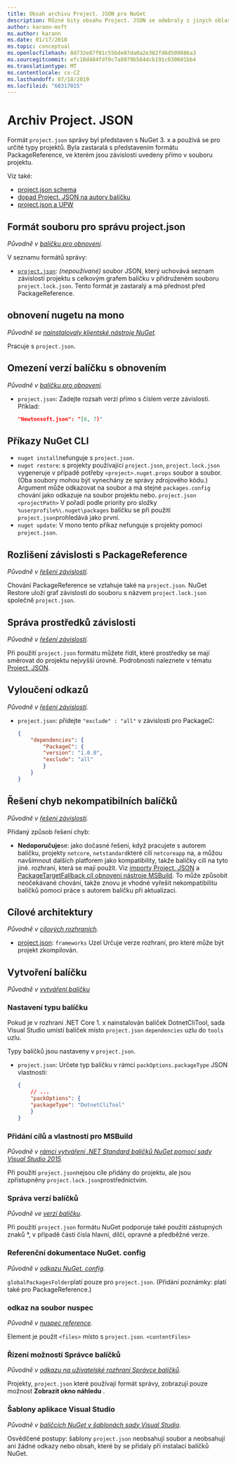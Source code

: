 ```yaml
---
title: Obsah archivu Project. JSON pro NuGet
description: Různé bity obsahu Project. JSON se odebraly z jiných oblastí dokumentace k NuGetu.
author: karann-msft
ms.author: karann
ms.date: 01/17/2018
ms.topic: conceptual
ms.openlocfilehash: 8d732e87f01c55bde87da0a2e382fd6d509886a3
ms.sourcegitcommit: efc18d484fdf0c7a8979b564dcb191c030601bb4
ms.translationtype: MT
ms.contentlocale: cs-CZ
ms.lasthandoff: 07/18/2019
ms.locfileid: "68317015"
---
```

# <a name="projectjson-archive"></a>Archiv Project. JSON

Formát `project.json` správy byl představen s NuGet 3. x a používá se pro určité typy projektů. Byla zastaralá s představením formátu PackageReference, ve kterém jsou závislosti uvedeny přímo v souboru projektu.

Viz také:

- [project.json schema](project-json.md)
- [dopad Project. JSON na autory balíčku](project-json-impact.md)
- [project.json a UPW](project-json-and-uwp.md)

## <a name="projectjson-management-format"></a>Formát souboru pro správu project.json

*Původně v [balíčku pro obnovení](../what-is-nuget.md).*

V seznamu formátů správy:

- [`project.json`](project-json.md): *(nepoužívané)* soubor JSON, který uchovává seznam závislostí projektu s celkovým grafem balíčku v přidruženém souboru `project.lock.json`. Tento formát je zastaralý a má přednost před PackageReference.

## <a name="nuget-restore-on-mono"></a>obnovení nugetu na mono

*Původně se [nainstalovaly klientské nástroje NuGet](../install-nuget-client-tools.md).*

Pracuje s `project.json`.

## <a name="constraining-package-versions-with-restore"></a>Omezení verzí balíčku s obnovením

*Původně v [balíčku pro obnovení](../consume-packages/package-restore.md#constrain-package-versions-with-restore).*

- `project.json`: Zadejte rozsah verzí přímo s číslem verze závislosti. Příklad:

    ```json
    "Newtonsoft.json": "[6, 7)"
    ```

## <a name="nuget-cli-commands"></a>Příkazy NuGet CLI

- `nuget install`nefunguje s `project.json`.
- `nuget restore`: s projekty používající `project.json`, `project.lock.json` vygeneruje v případě potřeby `<project>.nuget.props` soubor a soubor. (Oba soubory mohou být vynechány ze správy zdrojového kódu.) Argument může odkazovat na soubor a má stejné `packages.config` chování jako odkazuje na soubor projektu nebo. `project.json` `<projectPath>` V pořadí podle priority pro složky `%userprofile%\.nuget\packages` balíčku se při použití `project.json`prohledává jako první.
- `nuget update`: V mono tento příkaz nefunguje s projekty pomocí `project.json`.

## <a name="dependency-resolution-with-packagereference"></a>Rozlišení závislosti s PackageReference

*Původně v [řešení závislostí](../consume-packages/dependency-resolution.md#dependency-resolution-with-packagereference).*

Chování PackageReference se vztahuje také na `project.json`. NuGet Restore uloží graf závislosti do souboru s názvem `project.lock.json` společně `project.json`.

## <a name="managing-dependency-assets"></a>Správa prostředků závislosti

*Původně v [řešení závislostí](../consume-packages/dependency-resolution.md#managing-dependency-assets).*

Při použití `project.json` formátu můžete řídit, které prostředky se mají směrovat do projektu nejvyšší úrovně. Podrobnosti naleznete v tématu [Project. JSON](project-json.md).

## <a name="excluding-references"></a>Vyloučení odkazů

*Původně v [řešení závislostí](../consume-packages/dependency-resolution.md#excluding-references).*

- `project.json`: přidejte `"exclude" : "all"` v závislosti pro PackageC:

    ```json
    {
        "dependencies": {
            "PackageC": {
            "version": "1.0.0",
            "exclude": "all"
            }
        }
    }
    ```

## <a name="resolving-incompatible-package-errors"></a>Řešení chyb nekompatibilních balíčků

*Původně v [řešení závislostí](../consume-packages/dependency-resolution.md#resolving-incompatible-package-errors).*

Přidaný způsob řešení chyb:

- **Nedoporučuje**se: jako dočasné řešení, když pracujete s autorem balíčku, projekty `netcore`, `netstandard`které cílí `netcoreapp` na, a můžou navšimnout dalších platforem jako kompatibility, takže balíčky cílí na tyto jiné. rozhraní, která se mají použít. Viz [importy Project. JSON](project-json.md#imports) a [PackageTargetFallback cíl obnovení nástroje MSBuild](../reference/msbuild-targets.md#packagetargetfallback). To může způsobit neočekávané chování, takže znovu je vhodné vyřešit nekompatibilitu balíčků pomocí práce s autorem balíčku při aktualizaci.

## <a name="target-frameworks"></a>Cílové architektury

*Původně v [cílových rozhraních](../reference/target-frameworks.md).*

- [project.json](project-json.md): `frameworks` Uzel Určuje verze rozhraní, pro které může být projekt zkompilován.

## <a name="creating-a-package"></a>Vytvoření balíčku

*Původně v [vytváření balíčku](../create-packages/creating-a-package.md)*

### <a name="setting-a-package-type"></a>Nastavení typu balíčku

Pokud je v rozhraní .NET Core 1. x nainstalován balíček DotnetCliTool, sada Visual Studio umístí balíček místo `project.json` `dependencies` uzlu do `tools` uzlu.

Typy balíčků jsou nastaveny v `project.json`.

- `project.json`: Určete typ balíčku v rámci `packOptions.packageType` JSON vlastnosti:

    ```json
    {
        // ...
        "packOptions": {
        "packageType": "DotnetCliTool"
        }
    }
    ```

### <a name="adding-targets-and-props-for-msbuild"></a>Přidání cílů a vlastností pro MSBuild

*Původně v [rámci vytváření .NET Standard balíčků NuGet pomocí sady Visual Studio 2015](../guides/create-net-standard-packages-vs2015.md).*

Při použití `project.json`nejsou cíle přidány do projektu, ale jsou zpřístupněny `project.lock.json`prostřednictvím.

### <a name="package-versioning"></a>Správa verzí balíčků

*Původně ve [verzi balíčku](../reference/package-versioning.md).*

Při použití `project.json` formátu NuGet podporuje také použití zástupných znaků \*, v případě částí čísla hlavní, dílčí, opravné a předběžné verze.

### <a name="nugetconfig-reference"></a>Referenční dokumentace NuGet. config

*Původně v [odkazu NuGet. config](../reference/nuget-config-file.md).*

`globalPackagesFolder`platí pouze pro `project.json`. (Přidání poznámky: platí také pro PackageReference.)

### <a name="nuspec-file-reference"></a>odkaz na soubor nuspec

*Původně v [nuspec reference](../reference/nuspec.md).*

Element je použit `<files>` místo s `project.json`. `<contentFiles>`

### <a name="package-manager-options-control"></a>Řízení možností Správce balíčků

*Původně v [odkazu na uživatelské rozhraní Správce balíčků](../consume-packages/install-use-packages-visual-studio.md).*

Projekty, `project.json` které používají formát správy, zobrazují pouze možnost **Zobrazit okno náhledu** .

### <a name="visual-studio-templates"></a>Šablony aplikace Visual Studio

*Původně v [balíčcích NuGet v šablonách sady Visual Studio](../visual-studio-extensibility/visual-studio-templates.md).*

Osvědčené postupy: šablony `project.json` neobsahují soubor a neobsahují ani žádné odkazy nebo obsah, které by se přidaly při instalaci balíčků NuGet.
